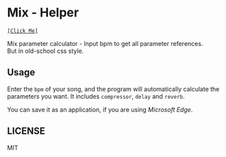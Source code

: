 # Mix - Helper
[`[Click Me]`](https://mix.huazhiwan.xyz)

Mix parameter calculator - Input bpm to get all parameter references.  
But in old-school css style.

## Usage
Enter the `bpm` of your song, and the program will automatically calculate the parameters you want. It includes `compressor`, `delay` and `reverb`.

You can save it as an application, if you are using *Microsoft Edge*.

## LICENSE
MIT
